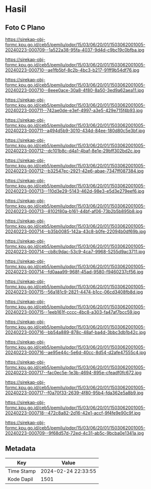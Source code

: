 # Hasil

## Foto C Plano

https://sirekap-obj-formc.kpu.go.id/ceb5/pemilu/pdpr/15/03/06/20/01/1503062001005-20240223-000709--1a522a38-95fa-4037-9d4d-c9bc19c0bfba.jpg

https://sirekap-obj-formc.kpu.go.id/ceb5/pemilu/pdpr/15/03/06/20/01/1503062001005-20240223-000710--ae1fb5bf-8c2b-4bc3-b217-91ff9b54df76.jpg

https://sirekap-obj-formc.kpu.go.id/ceb5/pemilu/pdpr/15/03/06/20/01/1503062001005-20240223-000710--8eee0ace-30a8-4f80-8a50-3ed9a62aea11.jpg

https://sirekap-obj-formc.kpu.go.id/ceb5/pemilu/pdpr/15/03/06/20/01/1503062001005-20240223-000711--742ae0de-e3ef-4997-a3e5-429e715f4b93.jpg

https://sirekap-obj-formc.kpu.go.id/ceb5/pemilu/pdpr/15/03/06/20/01/1503062001005-20240223-000711--a494d5b9-3010-434d-84ee-180d80c5e3bf.jpg

https://sirekap-obj-formc.kpu.go.id/ceb5/pemilu/pdpr/15/03/06/20/01/1503062001005-20240223-000712--dc101b8c-d4a1-4baf-8e1e-29bff302bd2c.jpg

https://sirekap-obj-formc.kpu.go.id/ceb5/pemilu/pdpr/15/03/06/20/01/1503062001005-20240223-000712--b32547ec-2921-42e6-abae-7347ff087384.jpg

https://sirekap-obj-formc.kpu.go.id/ceb5/pemilu/pdpr/15/03/06/20/01/1503062001005-20240223-000713--110d3e29-5143-462d-98e3-e5d3e279eef6.jpg

https://sirekap-obj-formc.kpu.go.id/ceb5/pemilu/pdpr/15/03/06/20/01/1503062001005-20240223-000713--8102f80a-b161-44bf-af06-73b2b5b895b8.jpg

https://sirekap-obj-formc.kpu.go.id/ceb5/pemilu/pdpr/15/03/06/20/01/1503062001005-20240223-000714--b35b0085-142a-43c8-b0fe-22094b0df69b.jpg

https://sirekap-obj-formc.kpu.go.id/ceb5/pemilu/pdpr/15/03/06/20/01/1503062001005-20240223-000714--cb8c9dac-53c9-4ca7-9968-5255d9ac3711.jpg

https://sirekap-obj-formc.kpu.go.id/ceb5/pemilu/pdpr/15/03/06/20/01/1503062001005-20240223-000714--fd0aaa99-968f-45ad-9580-f9460237cf56.jpg

https://sirekap-obj-formc.kpu.go.id/ceb5/pemilu/pdpr/15/03/06/20/01/1503062001005-20240223-000715--56a181c9-2821-4474-b1cc-06cd3408fb8d.jpg

https://sirekap-obj-formc.kpu.go.id/ceb5/pemilu/pdpr/15/03/06/20/01/1503062001005-20240223-000715--1eeb161f-cccc-4bc8-a303-fa47af7bcc59.jpg

https://sirekap-obj-formc.kpu.go.id/ceb5/pemilu/pdpr/15/03/06/20/01/1503062001005-20240223-000716--bb54a889-878c-48af-ba4d-3bbc3db1b42c.jpg

https://sirekap-obj-formc.kpu.go.id/ceb5/pemilu/pdpr/15/03/06/20/01/1503062001005-20240223-000716--ae95e44c-5e6d-40cc-8d54-d2afe47555c4.jpg

https://sirekap-obj-formc.kpu.go.id/ceb5/pemilu/pdpr/15/03/06/20/01/1503062001005-20240223-000717--fac0ec5e-1e3b-4694-895e-cfeadf0fc672.jpg

https://sirekap-obj-formc.kpu.go.id/ceb5/pemilu/pdpr/15/03/06/20/01/1503062001005-20240223-000717--f0a70f33-2639-4f80-95b4-fda362e5a8b9.jpg

https://sirekap-obj-formc.kpu.go.id/ceb5/pemilu/pdpr/15/03/06/20/01/1503062001005-20240223-000718--472c8a82-2d16-42e1-accf-9f4fe9e90c9f.jpg

https://sirekap-obj-formc.kpu.go.id/ceb5/pemilu/pdpr/15/03/06/20/01/1503062001005-20240223-000709--9f68d57d-72ed-4c31-ab5c-9bcba0e1341a.jpg


## Metadata

| Key        | Value               |
| ---------- | ------------------- |
| Time Stamp | 2024-02-24 22:33:55 |
| Kode Dapil | 1501                |



